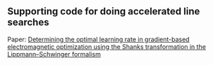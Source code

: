 ## Supporting code for doing accelerated line searches
Paper: [Determining the optimal learning rate in gradient-based electromagnetic optimization using the Shanks transformation in the Lippmann–Schwinger formalism](https://www.osapublishing.org/ol/abstract.cfm?uri=ol-45-3-595)
